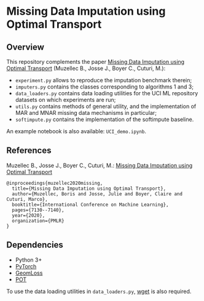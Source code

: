 # Missing Data Imputation using Optimal Transport

## Overview

This repository complements the paper [Missing Data Imputation using Optimal Transport](http://arxiv.org/abs/2002.03860) (Muzellec B., Josse J., Boyer C., Cuturi, M.):

- `experiment.py` allows to reproduce the imputation benchmark therein;
- `imputers.py` contains the classes corresponding to algorithms 1 and 3;
- `data_loaders.py` contains data loading utilities for the UCI ML repository datasets on which experiments are run;
- `utils.py` contains methods of general utility, and the implementation of MAR and MNAR missing data mechanisms in particular;
- `softimpute.py` contains the implementation of the softimpute baseline.

An example notebook is also available: `UCI_demo.ipynb`.
## References

Muzellec B., Josse J., Boyer C., Cuturi, M.: [Missing Data Imputation using Optimal Transport](http://arxiv.org/abs/2002.03860)

```
@inproceedings{muzellec2020missing,
  title={Missing Data Imputation using Optimal Transport},
  author={Muzellec, Boris and Josse, Julie and Boyer, Claire and Cuturi, Marco},
  booktitle={International Conference on Machine Learning},
  pages={7130--7140},
  year={2020},
  organization={PMLR}
}
```

## Dependencies
- Python 3+
- [PyTorch](https://pytorch.org/)
- [GeomLoss](https://www.kernel-operations.io/geomloss/)
- [POT](https://pot.readthedocs.io/en/stable/)

To use the data loading utilities in `data_loaders.py`, [wget](https://pypi.org/project/wget/) is also required.
